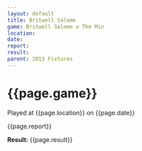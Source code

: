 ```yaml
---
layout: default
title: Britwell Salome
game: Britwell Salome v The Min
location: 
date: 
report: 
result: 
parent: 2013 Fixtures
---
```


# {{page.game}}

Played at {{page.location}} on {{page.date}}

{{page.report}}

**Result:** {{page.result}}
